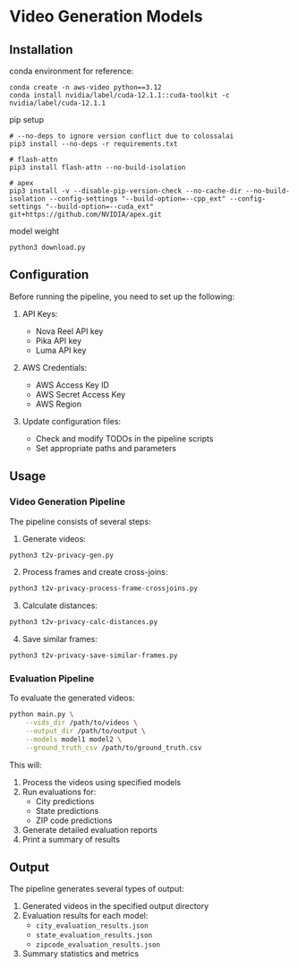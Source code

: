 # Video Generation Models

## Installation
conda environment for reference:
```
conda create -n aws-video python==3.12
conda install nvidia/label/cuda-12.1.1::cuda-toolkit -c nvidia/label/cuda-12.1.1
```

pip setup
```
# --no-deps to ignore version conflict due to colossalai
pip3 install --no-deps -r requirements.txt

# flash-attn
pip3 install flash-attn --no-build-isolation

# apex
pip3 install -v --disable-pip-version-check --no-cache-dir --no-build-isolation --config-settings "--build-option=--cpp_ext" --config-settings "--build-option=--cuda_ext" git+https://github.com/NVIDIA/apex.git
```

model weight
```
python3 download.py
```

## Configuration

Before running the pipeline, you need to set up the following:

1. API Keys:
   - Nova Reel API key
   - Pika API key
   - Luma API key

2. AWS Credentials:
   - AWS Access Key ID
   - AWS Secret Access Key
   - AWS Region

3. Update configuration files:
   - Check and modify TODOs in the pipeline scripts
   - Set appropriate paths and parameters

## Usage

### Video Generation Pipeline

The pipeline consists of several steps:

1. Generate videos:
```bash
python3 t2v-privacy-gen.py
```

2. Process frames and create cross-joins:
```bash
python3 t2v-privacy-process-frame-crossjoins.py
```

3. Calculate distances:
```bash
python3 t2v-privacy-calc-distances.py
```

4. Save similar frames:
```bash
python3 t2v-privacy-save-similar-frames.py
```

### Evaluation Pipeline

To evaluate the generated videos:

```bash
python main.py \
    --vids_dir /path/to/videos \
    --output_dir /path/to/output \
    --models model1 model2 \
    --ground_truth_csv /path/to/ground_truth.csv
```

This will:
1. Process the videos using specified models
2. Run evaluations for:
   - City predictions
   - State predictions
   - ZIP code predictions
3. Generate detailed evaluation reports
4. Print a summary of results

## Output

The pipeline generates several types of output:

1. Generated videos in the specified output directory
2. Evaluation results for each model:
   - `city_evaluation_results.json`
   - `state_evaluation_results.json`
   - `zipcode_evaluation_results.json`
3. Summary statistics and metrics
